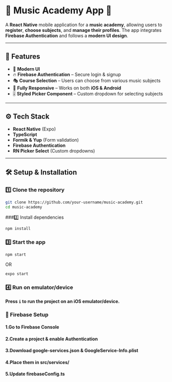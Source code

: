 # 🎵 Music Academy App 🎵  

A **React Native** mobile application for a **music academy**, allowing users to **register**, **choose subjects**, and **manage their profiles**. The app integrates **Firebase Authentication** and follows a **modern UI design**.

---

## 🚀 Features  

- 🎨 **Modern UI** 
- 🔥 **Firebase Authentication** – Secure login & signup  
- 🎭 **Course Selection** – Users can choose from various music subjects  
- 📱 **Fully Responsive** – Works on both **iOS & Android**  
- 🎚️ **Styled Picker Component** – Custom dropdown for selecting subjects  

---

## ⚙️ Tech Stack  

- **React Native** (Expo)  
- **TypeScript**  
- **Formik & Yup** (Form validation)  
- **Firebase Authentication**  
- **RN Picker Select** (Custom dropdowns)  


---

## 🛠 Setup & Installation  

### 1️⃣ Clone the repository  

```sh
git clone https://github.com/your-username/music-academy.git  
cd music-academy
```

###2️⃣ Install dependencies
```sh
npm install
```

### 3️⃣ Start the app
```sh
npm start
```
OR
```sh
expo start
```

### 4️⃣ Run on emulator/device

#### Press `i` to run the project on an iOS emulator/device.

### 🔑 Firebase Setup

#### 1.Go to Firebase Console
#### 2.Create a project & enable Authentication
#### 3.Download google-services.json & GoogleService-Info.plist
#### 4.Place them in src/services/
#### 5.Update firebaseConfig.ts
